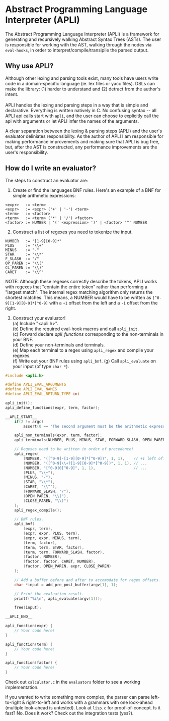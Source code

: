 # Abstract Programming Language Interpreter (APLI)
The Abstract Programming Language Interpreter (APLI) is a framework for generating and recursively walking Abstract Syntax Trees (ASTs). The user is responsible for working with the AST, walking through the nodes via `eval-hooks`, in order to interpret/compile/transipile the parsed output. 

## Why use APLI?
Although other lexing and parsing tools exist, many tools have users write code in a domain-specific language (ie. lex files or yacc files). DSLs can make the library: (1) harder to understand and (2) detract from the author's intent. \
\
APLI handles the lexing and parsing steps in a way that is simple and declarative. Everything is written natively in C. No confusing syntax -- all APLI api calls start with `apli`, and the user can choose to explicitly call the api with arguments or let APLI infer the names of the arguments.

A clear separation between the lexing & parsing steps (APLI) and the user's evaluator deliniates responsibility. As the author of APLI I am responsible for making performance improvements and making sure that APLI is bug free, but, after the AST is constructed, any performance improvements are the user's responsibility.  

## How do I write an evaluator?
The steps to construct an evaluator are:

1. Create or find the languages BNF rules. Here's an example of a BNF for simple arithmetic expressions:
```
<expr>   := <term>
<expr>   := <expr> ('+' | '-') <term>
<term>   := <factor>
<term>   := <term> ('*' | '/') <factor>
<factor> := NUMBER | '(' <expression> ')' | <factor> '^' NUMBER
```

2. Construct a list of regexes you need to tokenize the input.
```
NUMBER   := "[1-9][0-9]*"
PLUS     := "\\+"
MINUS    := "-"
STAR     := "\\*"
F_SLASH  := "/"
OP_PAREN := "\\("
CL_PAREN := "\\)"
CARET    := "\\^"
```

NOTE: Although these regexes correctly describe the tokens, APLI works with regexes that "contain the entire token" rather than performing a "largest match". The internal regex matching algorithm only returns the shortest matches. This means, a NUMBER would have to be written as `[^0-9][1-9][0-9]*[^0-9]` with a `+1` offset from the left and a `-1` offset from the right. 

3. Construct your evaluator! \
  (a) Include "<apli.h>". \
  (b) Define the required eval-hook macros and call `apli_init`. \
  (c) Forward declare *apli_functions* corresponding to the non-terminals in your BNF. \
  (d) Define your non-terminals and terminals. \
  (e) Map each terminal to a regex using `apli_regex` and compile your regexes. \
  (f) Write out your BNF rules using `apli_bnf`.
  (g) Call `apli_evaluate` on your input (of type `char *`).

```c
#include <apli.h>

#define APLI_EVAL_ARGUMENTS
#define APLI_EVAL_NAMES
#define APLI_EVAL_RETURN_TYPE int

apli_init();
apli_define_functions(expr, term, factor);

__APLI_START__
    if(2 != argc)
        assert(0 == "The second argument must be the arithmetic expression");

    apli_non_terminals(expr, term, factor);
    apli_terminals(NUMBER, PLUS, MINUS, STAR, FORWARD_SLASH, OPEN_PAREN, CLOSE_PAREN, CARET);

    // Regexes need to be written in order of precedence!
    apli_regex(
        (NUMBER, "([^0-9]-[1-9][0-9]*[^0-9])", 1, 1),    // +1 left offset, -1 right offset
        (NUMBER, "([^0-9]\\+?[1-9][0-9]*[^0-9])", 1, 1), // ...
        (NUMBER, "[^0-9]0[^0-9]", 1, 1),                 // ...
        (PLUS, "\\+"),
        (MINUS, "-"),
        (STAR, "\\*"),
        (CARET, "\\^"),
        (FORWARD_SLASH, "/"),
        (OPEN_PAREN, "\\("),
        (CLOSE_PAREN, "\\)")
    );
    apli_regex_compile();

    // BNF rules.
    apli_bnf(
        (expr, term),
        (expr, expr, PLUS, term),
        (expr, expr, MINUS, term),
        (term, factor),
        (term, term, STAR, factor),
        (term, term, FORWARD_SLASH, factor),
        (factor, NUMBER),
        (factor, factor, CARET, NUMBER),
        (factor, OPEN_PAREN, expr, CLOSE_PAREN)
    );

    // Add a buffer before and after to accomodate for regex offsets.
    char *input = add_pre_post_buffer(argv[1], 1); 

    // Print the evaluation result.
    printf("%i\n", apli_evaluate(argv[1]));

    free(input);

__APLI_END__

apli_function(expr) {
    // Your code here!
}

apli_function(term) {
    // Your code here!
}

apli_function(factor) {
    // Your code here!
}
```

Check out `calculator.c` in the `evaluators` folder to see a working implementation. 

If you wanted to write something more complex, the parser can parse left-to-right & right-to-left and works with a grammars with one look-ahead (multiple look-ahead is untested). Look at `lisp.c` for proof-of-concept. Is it fast? No. Does it work? Check out the integration tests (yes?).
